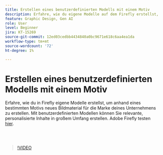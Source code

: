 ```yaml
---
title: Erstellen eines benutzerdefinierten Modells mit einem Motiv
description: Erfahre, wie du eigene Modelle auf dem Firefly erstellst, um anhand eines bestimmten Motivs neues Bildmaterial für die Marke deines Unternehmens zu erstellen.
feature: Graphic Design, Gen AI
role: User
level: Beginner
jira: KT-15269
source-git-commit: 12ed03cedbb4434840a0bc9671e618c6aa4ea1da
workflow-type: tm+mt
source-wordcount: '72'
ht-degree: 1%

---
```


# Erstellen eines benutzerdefinierten Modells mit einem Motiv

Erfahre, wie du in Firefly eigene Modelle erstellst, um anhand eines bestimmten Motivs neues Bildmaterial für die Marke deines Unternehmens zu erstellen. Mit benutzerdefinierten Modellen können Sie relevante, personalisierte Inhalte in großem Umfang erstellen. Adobe Firefly testen [hier](https://firefly.adobe.com/).

<br> 

>[!VIDEO](https://video.tv.adobe.com/v/3428094?quality=12&learn=on&hidetitle=true)

